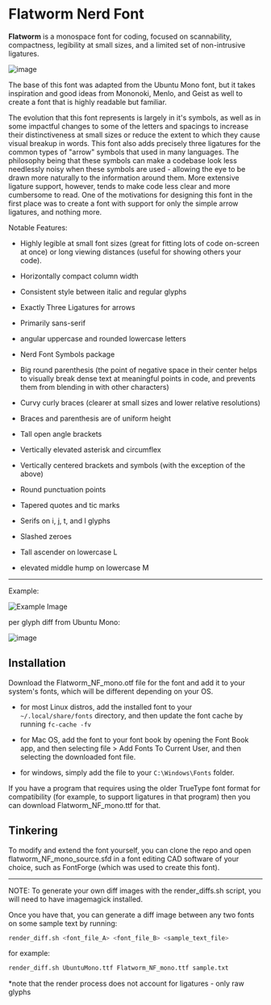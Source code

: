 # Flatworm Nerd Font

**Flatworm** is a monospace font for coding, focused on scannability, compactness, legibility at small sizes, and a limited set of non-intrusive ligatures.

![image](https://github.com/user-attachments/assets/f21e2ab4-408e-481e-b088-f45f000edc57)

The base of this font was adapted from the Ubuntu Mono font, but it takes inspiration and good ideas from Mononoki, Menlo, and Geist as well to create a font that is highly readable but familiar.

The evolution that this font represents is largely in it's symbols, as well as in some impactful changes to some of the letters and spacings to increase their distinctiveness at small sizes or reduce the extent to which they cause visual breakup in words. This font also adds precisely three ligatures for the common types of "arrow" symbols that used in many languages. The philosophy being that these symbols can make a codebase look less needlessly noisy when these symbols are used - allowing the eye to be drawn more naturally to the information around them. More extensive ligature support, however, tends to make code less clear and more cumbersome to read. One of the motivations for designing this font in the first place was to create a font with support for only the simple arrow ligatures, and nothing more.

Notable Features:

- Highly legible at small font sizes (great for fitting lots of code on-screen at once) or long viewing distances (useful for showing others your code).

- Horizontally compact column width

- Consistent style between italic and regular glyphs

- Exactly Three Ligatures for arrows

- Primarily sans-serif

- angular uppercase and rounded lowercase letters

- Nerd Font Symbols package

- Big round parenthesis (the point of negative space in their center helps to visually break dense text at meaningful points in code, and prevents them from blending in with other characters)

- Curvy curly braces (clearer at small sizes and lower relative resolutions)

- Braces and parenthesis are of uniform height

- Tall open angle brackets

- Vertically elevated asterisk and circumflex

- Vertically centered brackets and symbols (with the exception of the above)

- Round punctuation points

- Tapered quotes and tic marks

- Serifs on i, j, t, and l glyphs

- Slashed zeroes

- Tall ascender on lowercase L

- elevated middle hump on lowercase M

---

Example:

![Example Image](https://github.com/user-attachments/assets/e7d8c9fb-030b-42e9-ae5d-72f015018f3d)

per glyph diff from Ubuntu Mono:

![image](https://github.com/user-attachments/assets/230e0b8b-b060-410f-ba5c-d549d0378b11)

## Installation

Download the Flatworm_NF_mono.otf file for the font and add it to your system's fonts, which will be different depending on your OS.

- for most Linux distros, add the installed font to your `~/.local/share/fonts` directory, and then update the font cache by running `fc-cache -fv`

- for Mac OS, add the font to your font book by opening the Font Book app, and then selecting file > Add Fonts To Current User, and then selecting the downloaded font file.

- for windows, simply add the file to your `C:\Windows\Fonts` folder.

If you have a program that requires using the older TrueType font format for compatibility (for example, to support ligatures in that program) then you can download Flatworm_NF_mono.ttf for that.

## Tinkering

To modify and extend the font yourself, you can clone the repo and open flatworm_NF_mono_source.sfd in a font editing CAD software of your choice, such as FontForge (which was used to create this font).

---

NOTE: To generate your own diff images with the render_diffs.sh script, you will need to have imagemagick installed.

Once you have that, you can generate a diff image between any two fonts on some sample text by running:

```sh
render_diff.sh <font_file_A> <font_file_B> <sample_text_file>
```

for example:
```sh
render_diff.sh UbuntuMono.ttf Flatworm_NF_mono.ttf sample.txt
```

*note that the render process does not account for ligatures - only raw glyphs

